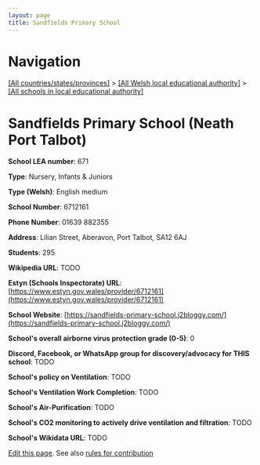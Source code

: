 ```yaml
---
layout: page
title: Sandfields Primary School
---
```

# Navigation

[[All countries/states/provinces]](../../..) > [[All Welsh local educational authority]](../..) > [[All schools in local educational authority]](..)

# Sandfields Primary School (Neath Port Talbot)

**School LEA number**: 671

**Type**: Nursery, Infants & Juniors

**Type (Welsh)**: English medium

**School Number**: 6712161

**Phone Number**: 01639 882355

**Address**: Lilian Street, Aberavon, Port Talbot, SA12 6AJ

**Students**: 295

**Wikipedia URL**: TODO

**Estyn (Schools Inspectorate) URL**: [https://www.estyn.gov.wales/provider/6712161](https://www.estyn.gov.wales/provider/6712161)

**School Website**: [https://sandfields-primary-school.j2bloggy.com/](https://sandfields-primary-school.j2bloggy.com/)

**School's overall airborne virus protection grade (0-5)**: 0

**Discord, Facebook, or WhatsApp group for discovery/advocacy for THIS school**: TODO

**School's policy on Ventilation**: TODO

**School's Ventilation Work Completion**: TODO

**School's Air-Purification**: TODO

**School's CO2 monitoring to actively drive ventilation and filtration**: TODO

**School's Wikidata URL**: TODO




[Edit this page](https://github.com/VentilationProject/Wales/edit/prif/./Neath_Port_Talbot/Sandfields_Primary_School.md). See also [rules for contribution](../../../contribution-rules/)